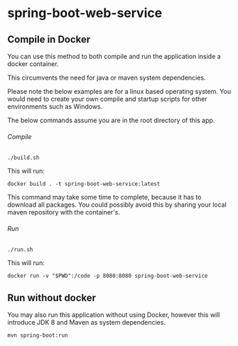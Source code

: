 # spring-boot-web-service

## Compile in Docker
You can use this method to both compile and run the application inside a  docker container.

This circumvents the need for java or maven system dependencies.

Please note the below examples are for a linux based operating system. You would need to create your own compile and startup scripts for other environments such as Windows.

The below commands assume you are in the root directory of this app.

###### Compile
`./build.sh`

This will run:

`docker build . -t spring-boot-web-service:latest`

This command may take some time to complete, because it has to download all packages. You could possibly avoid this by sharing your local maven repository with the container's.

###### Run
`./run.sh`

This will run:

`docker run -v "$PWD":/code -p 8080:8080 spring-boot-web-service`

## Run without docker
You may also run this application without using Docker, however this will introduce JDK 8 and Maven as system dependencies.

`mvn spring-boot:run`